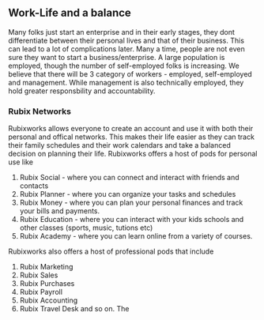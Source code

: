 ## Work-Life and a balance

Many folks just start an enterprise and in their early stages, they dont differentiate between their personal lives and that of their business. This can lead to a lot of complications later.  Many a time, people are not even sure they want to start a business/enterprise. A large population is employed, though the number of self-employed folks is increasing. We believe that there will be 3 category of workers - employed, self-employed and management. While management is also technically employed, they hold greater responsbility and accountability.

### Rubix Networks
Rubixworks allows everyone to create an account and use it with both their personal and offical networks. This makes their life easier as they can track their family schedules and their work calendars and take a balanced decision on planning their life. Rubixworks offers a host of pods for personal use like
 1. Rubix Social - where you can connect and interact with friends and contacts
 2. Rubix Planner - where you can organize your tasks and schedules
 3. Rubix Money - where you can plan your personal finances and track your bills and payments.
 4. Rubix Education - where you can interact with your kids schools and other classes (sports, music, tutions etc)
 5. Rubix Academy - where you can learn online from a variety of courses.

Rubixworks also offers a host of professional pods that include
 1. Rubix Marketing
 2. Rubix Sales
 3. Rubix Purchases
 4. Rubix Payroll
 5. Rubix Accounting
 6. Rubix Travel Desk
and so on. The





<!--stackedit_data:
eyJoaXN0b3J5IjpbLTE1MzU1MTk0ODFdfQ==
-->
